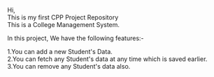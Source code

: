 Hi,<br>
This is my first CPP Project Repository<br>
This is a College Management System.

In this project, We have the following features:-

1.You can add a new Student's Data.<br>
2.You can fetch any Student's data at any time which is saved earlier.<br>
3.You can remove any Student's data also.<br>
